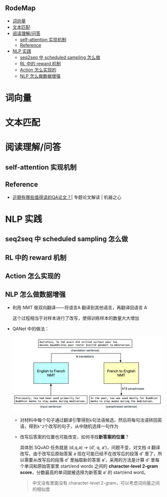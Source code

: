 **RodeMap**
---
<!-- TOC -->

- [词向量](#词向量)
- [文本匹配](#文本匹配)
- [阅读理解/问答](#阅读理解问答)
  - [self-attention 实现机制](#self-attention-实现机制)
  - [Reference](#reference)
- [NLP 实践](#nlp-实践)
  - [seq2seq 中 scheduled sampling 怎么做](#seq2seq-中-scheduled-sampling-怎么做)
  - [RL 中的 reward 机制](#rl-中的-reward-机制)
  - [Action 怎么实现的](#action-怎么实现的)
  - [NLP 怎么做数据增强](#nlp-怎么做数据增强)

<!-- /TOC -->

# 词向量

# 文本匹配

# 阅读理解/问答

## self-attention 实现机制


## Reference
- [近期有哪些值得读的QA论文？](https://www.jiqizhixin.com/articles/2018-06-11-14)| 专题论文解读 | 机器之心 

# NLP 实践
## seq2seq 中 scheduled sampling 怎么做

## RL 中的 reward 机制

## Action 怎么实现的

## NLP 怎么做数据增强
- 利用 NMT 做双向翻译——将语言A 翻译到其他语言，再翻译回语言 A

  这个过程相当于对样本进行了改写，使得训练样本的数量大大增加
- QANet 中的做法：
  <div align="center"><img src="../assets/TIM截图20180724200255.png" height="" /></div>

  - 对材料中每个句子通过翻译引擎得到`k`句法语候选，然后将每句法语转回英语，得到`k^2`个改写的句子，从中随机选择一句作为

  - 改写后答案的位置也可能改变，如何寻找**新答案的位置**？

    具体到 SQuAD 任务就是 (d,q,a) -> (d’, q, a’)，问题不变，对文档 d 翻译改写，由于改写后原始答案 a 现在可能已经不在改写后的段落 d’ 里了，所以需要从改写后的段落 d’ 里抽取新的答案 a’，采用的方法是计算 d’ 里每个单词和原始答案里 start/end words 之间的 **character-level 2-gram score**，分数最高的单词就被选择为新答案 a’ 的 start/end word。
    > 中文没有里面没有 character-level 2-gram，可以考虑词向量之间的相似度

    